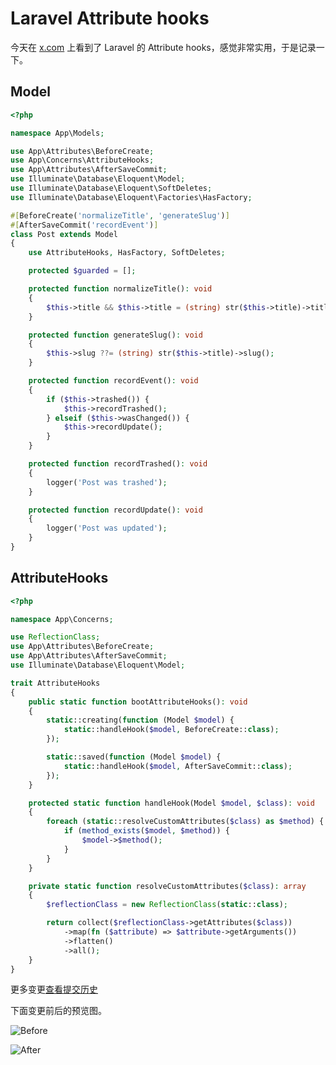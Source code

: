 # Laravel Attribute hooks

今天在 [x.com](https://x.com/tonysmdev/status/1815576767014338561) 上看到了 Laravel 的 Attribute hooks，感觉非常实用，于是记录一下。

## Model

```php
<?php

namespace App\Models;

use App\Attributes\BeforeCreate;
use App\Concerns\AttributeHooks;
use App\Attributes\AfterSaveCommit;
use Illuminate\Database\Eloquent\Model;
use Illuminate\Database\Eloquent\SoftDeletes;
use Illuminate\Database\Eloquent\Factories\HasFactory;

#[BeforeCreate('normalizeTitle', 'generateSlug')]
#[AfterSaveCommit('recordEvent')]
class Post extends Model
{
    use AttributeHooks, HasFactory, SoftDeletes;

    protected $guarded = [];

    protected function normalizeTitle(): void
    {
        $this->title && $this->title = (string) str($this->title)->title();
    }

    protected function generateSlug(): void
    {
        $this->slug ??= (string) str($this->title)->slug();
    }

    protected function recordEvent(): void
    {
        if ($this->trashed()) {
            $this->recordTrashed();
        } elseif ($this->wasChanged()) {
            $this->recordUpdate();
        }
    }

    protected function recordTrashed(): void
    {
        logger('Post was trashed');
    }

    protected function recordUpdate(): void
    {
        logger('Post was updated');
    }
}
```

## AttributeHooks

```php
<?php

namespace App\Concerns;

use ReflectionClass;
use App\Attributes\BeforeCreate;
use App\Attributes\AfterSaveCommit;
use Illuminate\Database\Eloquent\Model;

trait AttributeHooks
{
    public static function bootAttributeHooks(): void
    {
        static::creating(function (Model $model) {
            static::handleHook($model, BeforeCreate::class);
        });

        static::saved(function (Model $model) {
            static::handleHook($model, AfterSaveCommit::class);
        });
    }

    protected static function handleHook(Model $model, $class): void
    {
        foreach (static::resolveCustomAttributes($class) as $method) {
            if (method_exists($model, $method)) {
                $model->$method();
            }
        }
    }

    private static function resolveCustomAttributes($class): array
    {
        $reflectionClass = new ReflectionClass(static::class);

        return collect($reflectionClass->getAttributes($class))
            ->map(fn ($attribute) => $attribute->getArguments())
            ->flatten()
            ->all();
    }
}
```

更多变更[查看提交历史](https://github.com/curder/laravel-attribute-hooks/commit/b3b361d7316fd1b9553700f35d8a571c7a007950)

下面变更前后的预览图。

![Before](https://github.com/user-attachments/assets/0a8033bd-c9dd-43f6-b531-d5236d34c6b3)

![After](https://github.com/user-attachments/assets/2f9be5d0-c7f3-4d6a-a85b-9f9586fbae9d)


